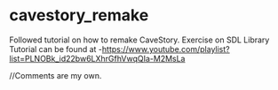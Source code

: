 # cavestory_remake
Followed tutorial on how to remake CaveStory. Exercise on SDL Library
Tutorial can be found at 
  -https://www.youtube.com/playlist?list=PLNOBk_id22bw6LXhrGfhVwqQIa-M2MsLa
  
  //Comments are my own.
